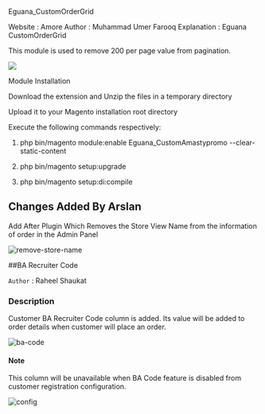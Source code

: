Eguana_CustomOrderGrid

Website : Amore
Author : Muhammad Umer Farooq
Explanation : Eguana CustomOrderGrid

This module is used to remove 200 per page value from pagination.

![](https://i.ibb.co/GtVzFmj/ordergridpagination.png)

Module Installation

Download the extension and Unzip the files in a temporary directory

Upload it to your Magento installation root directory

Execute the following commands respectively:

1.  php bin/magento module:enable Eguana_CustomAmastypromo --clear-static-content

2.  php bin/magento setup:upgrade

3.  php bin/magento setup:di:compile

## Changes Added By Arslan

Add After Plugin Which Removes the Store View Name from the information of order in the Admin Panel

![remove-store-name](https://nimbus-screenshots.s3.amazonaws.com/s/7ad19141cd81592911a6f1b8a6ae534d.png)


##BA Recruiter Code

`Author` : Raheel Shaukat

### Description

Customer BA Recruiter Code column is added. Its value will be added to order details when customer will place an order.

![ba-code](https://nimbus-screenshots.s3.amazonaws.com/s/aa48b62f1de1bd9f8f01168d2adae81b.png)

#### Note

This column will be unavailable when BA Code feature is disabled from customer registration configuration.

![config](https://nimbus-screenshots.s3.amazonaws.com/s/eae4d2ed25eab601c331b19589260f60.png)
